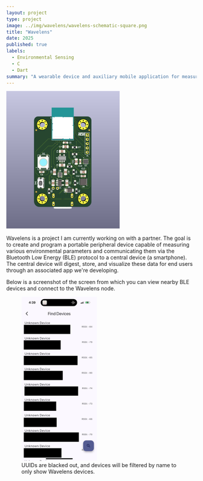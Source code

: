 ```yaml
---
layout: project
type: project
image: ../img/wavelens/wavelens-schematic-square.png
title: "Wavelens"
date: 2025
published: true
labels:
  - Environmental Sensing
  - C
  - Dart
summary: "A wearable device and auxiliary mobile application for measuring and reporting environmental dynamics."
---
```


<div class="text-center p-4">
  <img width="300px" src="../img/wavelens/wavelens-pcb-3d.png" class="img-thumbnail">
</div>

Wavelens is a project I am currently working on with a partner. The goal is to create and program a portable peripheral device capable of measuring various environmental parameters and communicating them via the Bluetooth Low Energy (BLE) protocol to a central device (a smartphone). The central device will digest, store, and visualize these data for end users through an associated app we're developing.

Below is a screenshot of the screen from which you can view nearby BLE devices and connect to the Wavelens node.

<div class="text-center p-4">
  <figure>
    <img width="200px", src="../img/wavelens/wavelens-app-ble-scan-screen.jpeg" class="img-thumbnail">
    <figcaption>UUIDs are blacked out, and devices will be filtered by name to only show Wavelens devices.</figcaption>
  </figure>
</div>